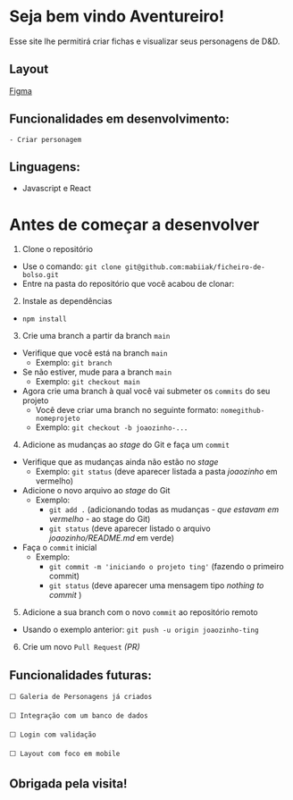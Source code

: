 # Seja bem vindo Aventureiro!

Esse site lhe permitirá criar fichas e visualizar seus personagens de D&D.

## Layout
[Figma](https://www.figma.com/file/5eJ24HJORb4NEoqQMskwJs/ficha?node-id=0%3A1&t=a9HHqZ4nalaEcM0k-1)


## Funcionalidades em desenvolvimento:
    - Criar personagem

## Linguagens:

 - Javascript e React

# Antes de começar a desenvolver

  1. Clone o repositório

  - Use o comando: `git clone git@github.com:mabiiak/ficheiro-de-bolso.git`
  - Entre na pasta do repositório que você acabou de clonar:

  2. Instale as dependências

  - `npm install`

  3. Crie uma branch a partir da branch `main`

  - Verifique que você está na branch `main`
    - Exemplo: `git branch`
  - Se não estiver, mude para a branch `main`
    - Exemplo: `git checkout main`
  - Agora crie uma branch à qual você vai submeter os `commits` do seu projeto
    - Você deve criar uma branch no seguinte formato: `nomegithub-nomeprojeto`
    - Exemplo: `git checkout -b joaozinho-...`

  4. Adicione as mudanças ao _stage_ do Git e faça um `commit`

  - Verifique que as mudanças ainda não estão no _stage_
    - Exemplo: `git status` (deve aparecer listada a pasta _joaozinho_ em vermelho)
  - Adicione o novo arquivo ao _stage_ do Git
    - Exemplo:
      - `git add .` (adicionando todas as mudanças - _que estavam em vermelho_ - ao stage do Git)
      - `git status` (deve aparecer listado o arquivo _joaozinho/README.md_ em verde)
  - Faça o `commit` inicial
    - Exemplo:
      - `git commit -m 'iniciando o projeto ting'` (fazendo o primeiro commit)
      - `git status` (deve aparecer uma mensagem tipo _nothing to commit_ )

  5. Adicione a sua branch com o novo `commit` ao repositório remoto

  - Usando o exemplo anterior: `git push -u origin joaozinho-ting`

  6. Crie um novo `Pull Request` _(PR)_

## Funcionalidades futuras:

    ⬜ Galeria de Personagens já criados

    ⬜ Integração com um banco de dados

    ⬜ Login com validação
    
    ⬜ Layout com foco em mobile

## Obrigada pela visita!
